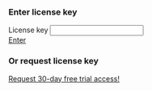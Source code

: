 <div class="license-form__wrap">
<div class="license-form-enter">
<h3 class="text text_h3">
  Enter license key
</h3>

<div class="form form--inline" style="width: 500px;">
  <div class="form__row">
    <label class="label">
      License key
    </label>
    <input id="license-token-input" class="textfield"
      type="text" license-token name="license-token"
      autocomplete="off" />
  </div>
  <a href="#" id="enter-license-key" class="button button_alt">Enter</a>
</div>
</div>

<script>
$(document).ready(function() {

    tokenInputElement = $('[license-token]');
    if ($.cookie("demotoken") || $.cookie("license-token")) {
        let token = $.cookie("license-token") ? $.cookie("license-token") : $.cookie("demotoken");
        tokenInputElement.val(token);
    }
})
</script>

<div class="license-form-request">
<h3 class="text text_h3">
  Or request license key
</h3>
<div class="button-group">
  <a href="javascript:raOpen()" class="button button_alt">Request 30-day free trial access!</a>
</div>
</div>
</div>
